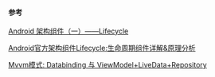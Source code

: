 


#### 参考
[Android 架构组件（一）——Lifecycle](https://blog.csdn.net/zhuzp_blog/article/details/78871374)

[Android官方架构组件Lifecycle:生命周期组件详解&原理分析](https://juejin.im/post/5c53beaf51882562e27e5ad9)

[Mvvm模式: Databinding 与 ViewModel+LiveData+Repository](https://www.jianshu.com/p/e7628d6e6f61)